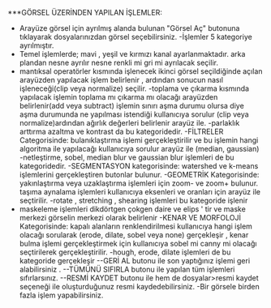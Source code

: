 ***GÖRSEL ÜZERİNDEN YAPILAN İŞLEMLER:
- Arayüze görsel için ayrılmış alanda bulunan "Görsel Aç" butonuna tıklayarak dosyalarınızdan görsel seçebilirsiniz.
-İşlemler 5 kategoriye ayrılmıştır.
- Temel işlemlerde; mavi , yeşil ve kırmızı kanal ayarlanmaktadır. arka plandan nesne ayrılır nesne renkli mi gri mi ayrılacak seçilir.
- mantıksal operatörler kısmında işlenecek ikinci görsel seçildiğinde açılan arayüzden yapılacak işlem belirlenir , ardından sonucun nasıl işleneceği(clip veya normalize) seçilir.
-toplama ve çıkarma kısmında yapılacak işlemin toplama mı çıkarma mı olacağı arayüzden belirlenir(add veya subtract) işlemin sınırı aşma durumu olursa diye aşma durumunda ne yapılması istendiği kullanıcıya sorulur (clip veya normalize)ardından ağırlık değerleri belirlenir arayüz ile.
-parlaklık arttırma azaltma ve kontrast da bu kategoridedir.
-FİLTRELER Categorisinde: bulanıklaştırma işlemi gerçekleştirilir ve bu işlemin hangi algoritma ile yapılacağı kullanıcıya sorulur arayüz ile (median, gaussian)
-netleştirme, sobel, median blur ve gaussian blur işlemleri de bu kategoridedir.
-SEGMENTASYON kategorisinde: watershed ve k-means işlemlerini gerçekleştiren butonlar bulunur.
-GEOMETRİK Kategorisinde: yakınlaştırma veya uzaklaştırma işlemleri için zoom- ve zoom+ bulunur. taşıma aynalama işlemleri kullanıcıya eksenleri ve oranları için arayüz ile seçtirilir.
-rotate , stretching , shearing işlemleri bu kategoride işlenir
- maskeleme işlemleri dikdörtgen çokgen daire ve elips ' tir ve maske merkezi görselin merkezi olarak belirlenir
-KENAR VE MORFOLOJİ Kategorisinde: kapalı alanların renklendirilmesi kullanıcıya hangi işlem olacağı sorularak (erode, dilate, sobel veya none) gerçekleşir , kenar bulma işlemi gerçekleştirmek için kullanıcıya sobel mi canny mi olacağı seçtirilerek gerçekleştirilir.
-hough, erode, dilate işlemleri de bu kategoride gerçekleşir
--GERİ AL butonu ile son yaptığınız işlemi geri alabilirsiniz .
--TÜMÜNÜ SIFIRLA butonu ile yapılan tüm işlemleri sıfırlarsınız.
--RESMİ KAYDET butonu ile hem de dosyalar>resmi kaydet seçeneği ile oluşturduğunuz resmi kaydedebilirsiniz.
-Bir görsele birden fazla işlem yapabilirsiniz.




